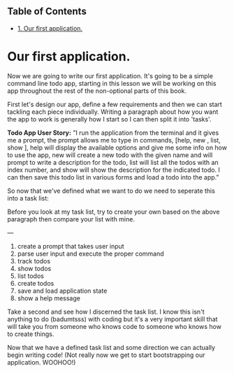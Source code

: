 <div id="table-of-contents">
<h2>Table of Contents</h2>
<div id="text-table-of-contents">
<ul>
<li><a href="#org9888569">1. Our first application.</a></li>
</ul>
</div>
</div>

<a id="org9888569"></a>

# Our first application.

Now we are going to write our first application. It's going to be a
simple command line todo app, starting in this lesson we will be working
on this app throughout the rest of the non-optional parts of this book.

First let's design our app, define a few requirements and then we can
start tackling each piece individually. Writing a paragraph about how
you want the app to work is generally how I start so I can then split it
into 'tasks'.

**Todo App User Story:** "I run the application from the terminal and it
gives me a prompt, the prompt allows me to type in commands, [help, new
<todo>, list, show <todo>], help will display the
available options and give me some info on how to use the app, new
<todo name> will create a new todo with the given name and will
prompt to write a description for the todo, list will list all the todos
with an index number, and show <todo name
or index> will show the description for the indicated todo. I can then
save this todo list in various forms and load a todo into the app."

So now that we've defined what we want to do we need to seperate this
into a task list:

Before you look at my task list, try to create your own based on the above
paragraph then compare your list with mine.

&#x2014;

1.  create a prompt that takes user input
2.  parse user input and execute the proper command
3.  track todos
4.  show todos
5.  list todos
6.  create todos
7.  save and load application state
8.  show a help message

Take a second and see how I discerned the task list. I know this isn't
anything to do (badumtsss) with coding but it's a very important skill
that will take you from someone who knows code to someone who knows how
to create things.

Now that we have a defined task list and some direction we can actually
begin writing code! (Not really now we get to start bootstrapping our
application. WOOHOO!)
